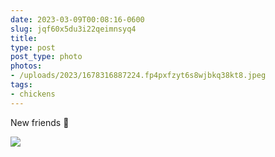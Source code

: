 ```yaml
---
date: 2023-03-09T00:08:16-0600
slug: jqf60x5du3i22qeimnsyq4
title: 
type: post
post_type: photo
photos:
- /uploads/2023/1678316887224.fp4pxfzyt6s8wjbkq38kt8.jpeg
tags:
- chickens
---
```

New friends 🐣


![](/uploads/2023/1678316887224.fp4pxfzyt6s8wjbkq38kt8.jpeg)


